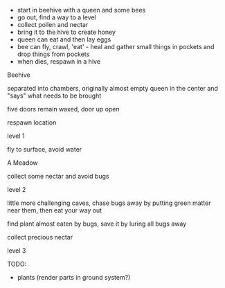 - start in beehive with a queen and some bees
- go out, find a way to a level
- collect pollen and nectar
- bring it to the hive to create honey
- queen can eat and then lay eggs
- bee can fly, crawl, 'eat' - heal and gather small things in pockets and drop things from pockets
- when dies, respawn in a hive

Beehive

separated into chambers, originally almost empty
queen in the center and "says" what needs to be brought

five doors remain waxed, door up open

respawn location

level 1

fly to surface, avoid water

A Meadow

collect some nectar and avoid bugs

level 2

little more challenging caves, chase bugs away by putting green matter near them, then eat your way out

find plant almost eaten by bugs, save it by luring all bugs away

collect precious nectar

level 3

TODO:

- plants (render parts in ground system?)





